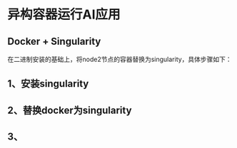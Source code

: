 # 异构容器运行AI应用

## Docker + Singularity

在二进制安装的基础上，将node2节点的容器替换为singularity，具体步骤如下：

## 1、安装singularity


## 2、替换docker为singularity


## 3、

